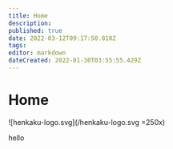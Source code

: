 ```yaml
---
title: Home
description: 
published: true
date: 2022-03-12T09:17:50.810Z
tags: 
editor: markdown
dateCreated: 2022-01-30T03:55:55.429Z
---
```


# Home

![henkaku-logo.svg](/henkaku-logo.svg =250x)

hello
